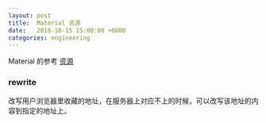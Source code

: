 ```yaml
---
layout: post
title:  Material 资源
date:   2018-10-15 15:00:00 +0800
categories: engineering
---
```

Material 的参考
[资源](https://cnodejs.org/topic/55dbe1a6ed301b3513d381cc)
### rewrite
改写用户浏览器里收藏的地址，在服务器上对应不上的时候，可以改写该地址的内容到指定的地址上。

###
